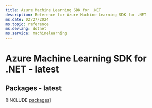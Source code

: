 ```yaml
---
title: Azure Machine Learning SDK for .NET
description: Reference for Azure Machine Learning SDK for .NET
ms.date: 02/27/2024
ms.topic: reference
ms.devlang: dotnet
ms.service: machinelearning
---
```

# Azure Machine Learning SDK for .NET - latest
## Packages - latest
[!INCLUDE [packages](machine-learning-index.md)]